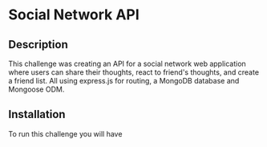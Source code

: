 # Social Network API 

## Description
This challenge was creating an API for a social network web application where users can share their thoughts, react to friend's thoughts, and create a friend list. All using express.js for routing, a MongoDB database and Mongoose ODM. 

## Installation
To run this challenge you will have 